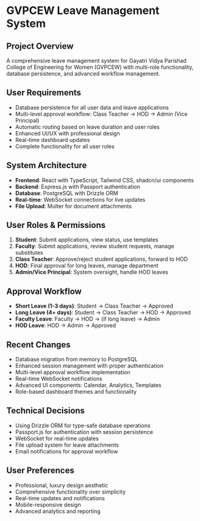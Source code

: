 # GVPCEW Leave Management System

## Project Overview
A comprehensive leave management system for Gayatri Vidya Parishad College of Engineering for Women (GVPCEW) with multi-role functionality, database persistence, and advanced workflow management.

## User Requirements
- Database persistence for all user data and leave applications
- Multi-level approval workflow: Class Teacher → HOD → Admin (Vice Principal)
- Automatic routing based on leave duration and user roles
- Enhanced UI/UX with professional design
- Real-time dashboard updates
- Complete functionality for all user roles

## System Architecture
- **Frontend**: React with TypeScript, Tailwind CSS, shadcn/ui components
- **Backend**: Express.js with Passport authentication
- **Database**: PostgreSQL with Drizzle ORM
- **Real-time**: WebSocket connections for live updates
- **File Upload**: Multer for document attachments

## User Roles & Permissions
1. **Student**: Submit applications, view status, use templates
2. **Faculty**: Submit applications, review student requests, manage substitutes
3. **Class Teacher**: Approve/reject student applications, forward to HOD
4. **HOD**: Final approval for long leaves, manage department
5. **Admin/Vice Principal**: System oversight, handle HOD leaves

## Approval Workflow
- **Short Leave (1-3 days)**: Student → Class Teacher → Approved
- **Long Leave (4+ days)**: Student → Class Teacher → HOD → Approved
- **Faculty Leave**: Faculty → HOD → (if long leave) → Admin
- **HOD Leave**: HOD → Admin → Approved

## Recent Changes
- Database migration from memory to PostgreSQL
- Enhanced session management with proper authentication
- Multi-level approval workflow implementation
- Real-time WebSocket notifications
- Advanced UI components: Calendar, Analytics, Templates
- Role-based dashboard themes and functionality

## Technical Decisions
- Using Drizzle ORM for type-safe database operations
- Passport.js for authentication with session persistence
- WebSocket for real-time updates
- File upload system for leave attachments
- Email notifications for approval workflow

## User Preferences
- Professional, luxury design aesthetic
- Comprehensive functionality over simplicity
- Real-time updates and notifications
- Mobile-responsive design
- Advanced analytics and reporting